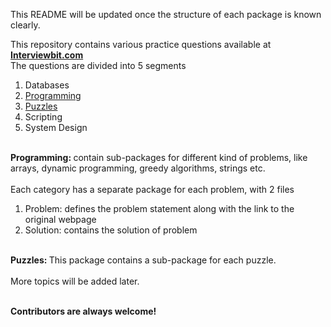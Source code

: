 This README will be updated once the structure of each package is known clearly.<br>

This repository contains various practice questions available at <a href="https://www.interviewbit.com/practice/"><b>Interviewbit.com</b></a><br>
The questions are divided into 5 segments
1. Databases
2. <a href = "https://github.com/neeraj2681/InterviewBit-Practice/tree/master/programming">Programming </a>
3. <a href = "https://github.com/neeraj2681/InterviewBit-Practice/tree/master/puzzles">Puzzles </a>
4. Scripting
5. System Design<br><br>

<b>Programming: </b>contain sub-packages for different kind of problems, like arrays, dynamic programming, greedy algorithms, strings etc.<br><br>
Each category has a separate package for each problem, with 2 files <br>
1. Problem: defines the problem statement along with the link to the original webpage
2. Solution: contains the solution of problem<br><br>

<b>Puzzles: </b>This package contains a sub-package for each puzzle.<br><br>
More topics will be added later.<br><br>

<b>Contributors are always welcome!</b>
